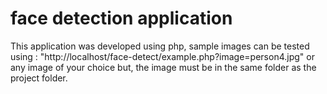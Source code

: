 # face detection application
This application was developed using php,
sample images can be tested using : "http://localhost/face-detect/example.php?image=person4.jpg"
or any image of your choice but, the image must be in the same folder as the project folder.